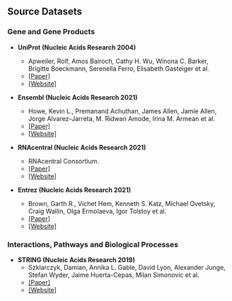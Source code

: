 ## Source Datasets

### Gene and Gene Products

- **UniProt (Nucleic Acids Research 2004)**
  - Apweiler, Rolf, Amos Bairoch, Cathy H. Wu, Winona C. Barker, Brigitte Boeckmann, Serenella Ferro, Elisabeth Gasteiger et al.
  - [[Paper]](https://academic.oup.com/nar/article/32/suppl_1/D115/2505378?login=true)
  - [[Website]](https://www.uniprot.org/)

- **Ensembl (Nucleic Acids Research 2021)**
  - Howe, Kevin L., Premanand Achuthan, James Allen, Jamie Allen, Jorge Alvarez-Jarreta, M. Ridwan Amode, Irina M. Armean et al.
  - [[Paper]](https://academic.oup.com/nar/article/49/D1/D884/5952199?login=true)
  - [[Website]](https://www.ensembl.org/index.html)

- **RNAcentral (Nucleic Acids Research 2021)**
  - RNAcentral Consortium.
  - [[Paper]](https://academic.oup.com/nar/article/49/D1/D212/5940500?login=true)
  - [[Website]](https://rnacentral.org/)

- **Entrez (Nucleic Acids Research 2021)**
  - Brown, Garth R., Vichet Hem, Kenneth S. Katz, Michael Ovetsky, Craig Wallin, Olga Ermolaeva, Igor Tolstoy et al.
  - [[Paper]](https://www.ncbi.nlm.nih.gov/pmc/articles/PMC3013746/)
  - [[Website]](https://www.ncbi.nlm.nih.gov/gene)


### Interactions, Pathways and Biological Processes

- **STRING (Nucleic Acids Research 2019)**
  - Szklarczyk, Damian, Annika L. Gable, David Lyon, Alexander Junge, Stefan Wyder, Jaime Huerta-Cepas, Milan Simonovic et al.
  - [[Paper]](https://academic.oup.com/nar/article/47/D1/D607/5198476?login=true)
  - [[Website]](https://string-db.org/)